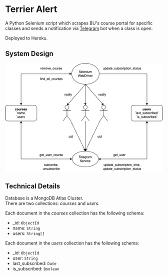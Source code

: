 # Terrier Alert
A Python Selenium script which scrapes BU's course portal for specific classes and sends a notification via [Telegram](https://telegram.org/) bot when a class is open. 

Deployed to Heroku.

## System Design
![system schema](doc/terrier-alert.drawio.png)

## Technical Details
Database is a MongoDB Atlas Cluster.  
There are two collections: _courses_ and _users_. 

Each document in the _courses_ collection has the following schema:
* _id: `ObjectId`
* name: `String`
* users: `String[]`

Each document in the _users_ collection has the following schema:
* _id: `ObjectId`
* user: `String`
* last_subscribed: `Date`
* is_subscribed: `Boolean`
